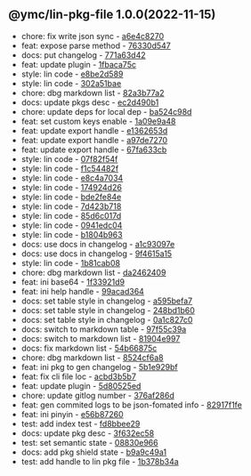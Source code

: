 <a name="1.0.0">

## @ymc/lin-pkg-file 1.0.0(2022-11-15)</a> 
- chore: fix write json sync - [a6e4c8270](https://github.com/ymc-github/js-idea/commit/fa6e4c8270dbd42851cd1948938ce7b38e6cd695 "chore(core): fix write json sync&#10;&#10;update changelod.md&#10;&#10;generated by ymc@robot")
- feat: expose parse method - [76330d547](https://github.com/ymc-github/js-idea/commit/976330d54704a3022a0c9ff6d1a23b24a39629d1 "feat(core): expose parse method&#10;&#10;update changelod.md&#10;&#10;generated by ymc@robot")
- docs: put changelog - [771a63d42](https://github.com/ymc-github/js-idea/commit/d771a63d42c9a82a3f2e9930679b647f6eb96b09 "docs(core): put changelog&#10;&#10;export class and instance&#10;expose parse method&#10;&#10;generated by ymc@robot")
- feat: update plugin - [1fbaca75c](https://github.com/ymc-github/js-idea/commit/41fbaca75c60e129f7cbc8b5f7e8f717d53665f4 "feat(core): update plugin&#10;&#10;parse subject,body,scope,type,issue&#10;&#10;generated by ymc@robot")
- style: lin code - [e8be2d589](https://github.com/ymc-github/js-idea/commit/1e8be2d589a851769c6ec3944cd82d7d2bbc2cda "style(core): lin code&#10;&#10;update changelod.md&#10;&#10;generated by ymc@robot")
- style: lin code - [302a51bae](https://github.com/ymc-github/js-idea/commit/d302a51baed4c150951420118997823315fa640c "style(core): lin code&#10;&#10;update list and table for repo root&#10;&#10;generated by ymc@robot")
- chore: dbg markdown list - [82a3b77a2](https://github.com/ymc-github/js-idea/commit/e82a3b77a2dd292ce747a2c2e66e2f06e9565dbe "chore(core): dbg markdown list&#10;&#10;encodeUri,&#10;decodeUri,&#10;encodeUnit16,&#10;decodeUnit16,&#10;encodeUtf8,&#10;decodeUtf8,&#10;randomKeys,&#10;encodeBase64,&#10;decodeBase64,&#10;encode,&#10;decode&#10;&#10;generated by ymc@robot")
- docs: update pkgs desc - [ec2d490b1](https://github.com/ymc-github/js-idea/commit/0ec2d490b1280c7cc992f6131a8fab15316a4693 "docs(core): update pkgs desc&#10;&#10;encodeUri,&#10;decodeUri,&#10;encodeUnit16,&#10;decodeUnit16,&#10;encodeUtf8,&#10;decodeUtf8,&#10;randomKeys,&#10;encodeBase64,&#10;decodeBase64,&#10;encode,&#10;decode&#10;&#10;generated by ymc@robot")
- chore: update deps for local dep - [ba524c98d](https://github.com/ymc-github/js-idea/commit/cba524c98d4b38e3660daf4a61d485debc462a9f "chore(core): update deps for local dep&#10;&#10;dbg header title link&#10;&#10;generated by ymc@robot")
- feat: set custom keys enable - [1a09e9a48](https://github.com/ymc-github/js-idea/commit/61a09e9a48e68e5baba79905b0b58532475534c3 "feat(core): set custom keys enable&#10;&#10;export decode,encode&#10;export decodeBase64,encodeBase64&#10;export randomKeys&#10;export encodeUnicode,decodeUnicode&#10;export getBase64FromBinary,getBinaryFromBase64&#10;&#10;generated by ymc@robot")
- feat: update export handle - [e1362653d](https://github.com/ymc-github/js-idea/commit/fe1362653d08e2b0d22bfd93343a8c9cbae673f7 "feat(core): update export handle&#10;&#10;encodeUri,&#10;decodeUri,&#10;encodeUnit16,&#10;decodeUnit16,&#10;encodeUtf8,&#10;decodeUtf8,&#10;getBase64FromBinary,&#10;getBinaryFromBase64,&#10;randomKeys,&#10;encodeBase64,&#10;decodeBase64,&#10;encode,&#10;decode&#10;&#10;generated by ymc@robot")
- feat: update export handle - [a97de7270](https://github.com/ymc-github/js-idea/commit/ca97de7270bff0437a40e534905262927a82ab79 "feat(core): update export handle&#10;&#10;encodeUri,&#10;decodeUri,&#10;encodeUnit16,&#10;decodeUnit16,&#10;encodeUtf8,&#10;decodeUtf8,&#10;randomKeys,&#10;encodeBase64,&#10;decodeBase64,&#10;encode,&#10;decode&#10;&#10;generated by ymc@robot")
- feat: update export handle - [67fa633cb](https://github.com/ymc-github/js-idea/commit/f67fa633cbf8e5a31ae99838bd405be9df8fa3ad "feat(core): update export handle&#10;&#10;encodeUri,&#10;decodeUri,&#10;encodeUnit16,&#10;decodeUnit16,&#10;encodeUtf8,&#10;decodeUtf8,&#10;randomKeys,&#10;encodeBase64,&#10;decodeBase64,&#10;encode,&#10;decode&#10;&#10;generated by ymc@robot")
- style: lin code - [07f82f54f](https://github.com/ymc-github/js-idea/commit/707f82f54f905d4ac6c138beda29e2070106ea51 "style(core): lin code&#10;&#10;to keep zero error,warn&#10;to keep package.json to be not-modified&#10;&#10;generated by ymc@robot")
- style: lin code - [f1c54482f](https://github.com/ymc-github/js-idea/commit/ff1c54482f2edeca499f97111438007987213bd0 "style(core): lin code&#10;&#10;to keep zero error,warn&#10;to keep package.json to be not-modified&#10;&#10;generated by ymc@robot")
- style: lin code - [e8c4a7034](https://github.com/ymc-github/js-idea/commit/8e8c4a70346dea67d15939558717447a8afd5777 "style(core): lin code&#10;&#10;to keep zero error,warn&#10;to keep package.json to be not-modified&#10;&#10;generated by ymc@robot")
- style: lin code - [174924d26](https://github.com/ymc-github/js-idea/commit/f174924d262ddfb7eff384c261549050dcf2a6b3 "style(core): lin code&#10;&#10;to keep zero error,warn&#10;to keep package.json to be not-modified&#10;&#10;generated by ymc@robot")
- style: lin code - [bde2fe84e](https://github.com/ymc-github/js-idea/commit/0bde2fe84edb04e24aad3359ec0b42068f306f65 "style(core): lin code&#10;&#10;to keep zero error,warn&#10;to keep package.json to be not-modified&#10;&#10;generated by ymc@robot")
- style: lin code - [7d423b718](https://github.com/ymc-github/js-idea/commit/57d423b718920930839f50d35e3ff201d6236dff "style(core): lin code&#10;&#10;to keep zero error,warn&#10;to keep package.json to be not-modified&#10;&#10;generated by ymc@robot")
- style: lin code - [85d6c017d](https://github.com/ymc-github/js-idea/commit/685d6c017de2add3e16ea38526a258f0b234e2e9 "style(core): lin code&#10;&#10;to keep zero error,warn&#10;to keep package.json to be not-modified&#10;&#10;generated by ymc@robot")
- style: lin code - [0941edc04](https://github.com/ymc-github/js-idea/commit/60941edc04a948f3f57ab7b67528b3a3125bbf18 "style(core): lin code&#10;&#10;to keep zero error,warn&#10;to keep package.json to be not-modified&#10;&#10;generated by ymc@robot")
- style: lin code - [b1804b963](https://github.com/ymc-github/js-idea/commit/eb1804b9637c809203c296d9f4f76708f44f52da "style(core): lin code&#10;&#10;to keep zero error,warn&#10;to keep package.json to be not-modified&#10;&#10;generated by ymc@robot")
- docs: use docs in changelog - [a1c93097e](https://github.com/ymc-github/js-idea/commit/da1c93097e6157dae2617b6a9af7a89b1cb3ca9b "docs(core): use docs in changelog&#10;&#10;do not ignore docs type&#10;&#10;generated by ymc@robot")
- docs: use docs in changelog - [9f4615a15](https://github.com/ymc-github/js-idea/commit/19f4615a151d42c924c347ed544eaea4c1f02d56 "docs(core): use docs in changelog&#10;&#10;do not ignore docs type&#10;&#10;generated by ymc@robot")
- style: lin code - [1b81cab08](https://github.com/ymc-github/js-idea/commit/61b81cab0828d68ba1c772d6d979256c617710dc "style(core): lin code&#10;&#10;lin and refactor to passed lint&#10;&#10;generated by ymc@robot")
- chore: dbg markdown list - [da2462409](https://github.com/ymc-github/js-idea/commit/3da2462409b030969da7ebb402dc7eb20164954b "chore(core): dbg markdown list&#10;&#10;dbg header title link&#10;&#10;generated by ymc@robot")
- feat: ini base64 - [1f33921d9](https://github.com/ymc-github/js-idea/commit/e1f33921d90856701dc9878ac6e1762fb53e8f4d "feat(core): ini base64&#10;&#10;export encode,decode handle&#10;define some transfrom&#10;binary,unit16,uri&#10;&#10;generated by ymc@robot")
- feat: ini help handle - [99acad364](https://github.com/ymc-github/js-idea/commit/599acad3640c64f34e32491c723263208b751e2d "feat(core): ini help handle&#10;&#10;export handle&#10;shuffle,&#10;getEnglishChars,&#10;randomEnglishChars,&#10;getHexChars,&#10;randomHexChars,&#10;getBase32Chars,&#10;randomBase32Chars,&#10;getBase64Chars,&#10;randomBase64Chars&#10;&#10;generated by ymc@robot")
- docs: set table style in changelog - [a595befa7](https://github.com/ymc-github/js-idea/commit/ea595befa76d315220a883a6a1007379b184381a "docs(core): set table style in changelog&#10;&#10;set table center&#10;set col width&#10;&#10;generated by ymc@robot")
- docs: set table style in changelog - [248bd1b60](https://github.com/ymc-github/js-idea/commit/3248bd1b60c2242c1bc8ef817db179ca0a29593d "docs(core): set table style in changelog&#10;&#10;set table center&#10;set col width&#10;set row color&#10;&#10;generated by ymc@robot")
- docs: set table style in changelog - [0a1c827c0](https://github.com/ymc-github/js-idea/commit/40a1c827c0238ea24a6b062a06df5829005f3c12 "docs(core): set table style in changelog&#10;&#10;set table center&#10;set col width&#10;set row color&#10;use html table to beauty&#10;table css in github&#10;&#10;generated by ymc@robot")
- docs: switch to markdown table - [97f55c39a](https://github.com/ymc-github/js-idea/commit/097f55c39a0f2b51d772d0e7b0b855e8d07e610f "docs(core): switch to markdown table&#10;&#10;del table center&#10;del col width&#10;del row color&#10;for md css in github no working&#10;&#10;generated by ymc@robot")
- docs: switch to markdown list - [81904e997](https://github.com/ymc-github/js-idea/commit/781904e9974f1f40f86645a861e921fed1483fba "docs(core): switch to markdown list&#10;&#10;use tpl type,subject,commit&#10;&#10;generated by ymc@robot")
- docs: fix markdown list - [54b66875c](https://github.com/ymc-github/js-idea/commit/454b66875c590757eb1814750b0117afef91b9ed "docs(core): fix markdown list&#10;&#10;fix header title&#10;&#10;generated by ymc@robot")
- chore: dbg markdown list - [8524cf6a8](https://github.com/ymc-github/js-idea/commit/98524cf6a8b8764d7a4ae891e5c9207b30ee1585 "chore(core): dbg markdown list&#10;&#10;dbg header title link&#10;&#10;generated by ymc@robot")
- feat: ini pkg to gen changelog - [5b1e929bf](https://github.com/ymc-github/js-idea/commit/b5b1e929bff081a8ae5f66bc1443f71a9ef50c8c "feat(core): ini pkg to gen changelog&#10;&#10;define some demo&#10;&#10;generated by ymc@robot")
- feat: fix cli file loc - [acbd3b5b7](https://github.com/ymc-github/js-idea/commit/2acbd3b5b7c03affa28ed63f31de0b1fa25809f3 "feat(core): fix cli file loc&#10;&#10;set ycs cli to be correct&#10;&#10;generated by ymc@robot")
- feat: update plugin - [5d80525ed](https://github.com/ymc-github/js-idea/commit/15d80525ed240cddf375e87bcde54dc562ace23b "feat(core): update plugin&#10;&#10;update list and table for repo root&#10;&#10;generated by ymc@robot")
- chore: update gitlog number - [376af286d](https://github.com/ymc-github/js-idea/commit/5376af286dc6c8f7a845ca196d992690f6038ed3 "chore(core): update gitlog number&#10;&#10;set option.n=10 in demo&#10;&#10;generated by ymc@robot")
- feat: gen commited logs to be json-fomated info - [82917f1fe](https://github.com/ymc-github/js-idea/commit/182917f1fe7b207152ea8e79271d61809d411c59 "feat(core): gen commited logs to be json-fomated info&#10;&#10;export handle as default&#10;clify as ycs style&#10;to be json-fomated info&#10;&#10;generated by ymc@robot")
- feat: ini pinyin - [e56b87260](https://github.com/ymc-github/js-idea/commit/4e56b87260046b054ed21a7fd566ab868f2582d5 "feat(core): ini pinyin&#10;&#10;define helper and data&#10;about cedict,tone,pinyin,hanzi,zhuyin&#10;&#10;generated by ymc@robot")
- test: add index test - [fd8bbee29](https://github.com/ymc-github/js-idea/commit/4fd8bbee2944d05300f88c07bc4d962c28e48544 "test(core): add index test&#10;&#10;test kindOfTest&#10;test typeOfTest&#10;test base values&#10;&#10;generated by ymc@robot")
- docs: update pkg desc - [3f632ec58](https://github.com/ymc-github/js-idea/commit/33f632ec58b4c0af93d98fe9cb4c8d2eae249e1e "docs(core): update pkg desc&#10;&#10;update packagejson.description&#10;update desc in readme.md&#10;&#10;generated by ymc@robot")
- test: set semantic state - [08830e966](https://github.com/ymc-github/js-idea/commit/408830e9667fbfa7b0e3f5580c1fc7255cd37636 "test(core): set semantic state&#10;&#10;update lin,tes state in readme.md&#10;update banner in dist&#10;&#10;generated by ymc@robot")
- docs: add pkg shield state - [b9a9c49a1](https://github.com/ymc-github/js-idea/commit/3b9a9c49a106e346f309829ef186b7706268a7b3 "docs(core): add pkg shield state&#10;&#10;update lin,tes state in readme.md&#10;update banner in dist&#10;&#10;generated by ymc@robot")
- test: add handle to lin pkg file - [1b378b34a](https://github.com/ymc-github/js-idea/commit/f1b378b34a8162b8c96c86ed3b8642d5192425dd "test(core): add handle to lin pkg file&#10;&#10;to keep zero error,warn&#10;to keep package.json to be not-modified&#10;&#10;generated by ymc@robot")